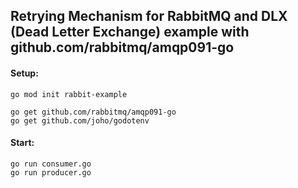 ## Retrying Mechanism for RabbitMQ and DLX (Dead Letter Exchange) example with github.com/rabbitmq/amqp091-go

#### Setup:

```
go mod init rabbit-example

go get github.com/rabbitmq/amqp091-go
go get github.com/joho/godotenv
```

#### Start:

```
go run consumer.go
go run producer.go
```
